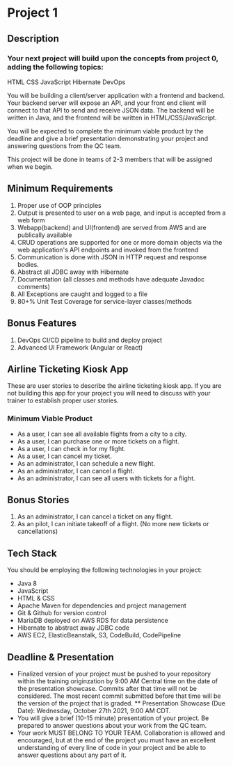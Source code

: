 # Project 1
## Description
### Your next project will build upon the concepts from project 0, adding the following topics:

  HTML
  CSS
  JavaScript
  Hibernate
  DevOps

You will be building a client/server application with a frontend and backend. Your backend server will expose an API, and your front end client will connect to that API to send and receive JSON data. The backend will be written in Java, and the frontend will be written in HTML/CSS/JavaScript.

You will be expected to complete the minimum viable product by the deadline and give a brief presentation demonstrating your project and answering questions from the QC team.

This project will be done in teams of 2-3 members that will be assigned when we begin.

## Minimum Requirements
  1. Proper use of OOP principles
  2. Output is presented to user on a web page, and input is accepted from a web form
  3. Webapp(backend) and UI(frontend) are served from AWS and are publically available
  4. CRUD operations are supported for one or more domain objects via the web application's API endpoints and invoked from the frontend
  5. Communication is done with JSON in HTTP request and response bodies.
  6. Abstract all JDBC away with Hibernate
  7. Documentation (all classes and methods have adequate Javadoc comments)
  8. All Exceptions are caught and logged to a file
  9. 80+% Unit Test Coverage for service-layer classes/methods
## Bonus Features
  1. DevOps CI/CD pipeline to build and deploy project
  2. Advanced UI Framework (Angular or React)
## Airline Ticketing Kiosk App
These are user stories to describe the airline ticketing kiosk app. If you are not building this app for your project you will need to discuss with your trainer to establish proper user stories.

### Minimum Viable Product
  * As a user, I can see all available flights from a city to a city.
  * As a user, I can purchase one or more tickets on a flight.
  * As a user, I can check in for my flight.
  * As a user, I can cancel my ticket.
  * As an administrator, I can schedule a new flight.
  * As an administrator, I can cancel a flight.
  * As an administrator, I can see all users with tickets for a flight.
## Bonus Stories
  1. As an administrator, I can cancel a ticket on any flight.
  2. As an pilot, I can initiate takeoff of a flight. (No more new tickets or cancellations)
## Tech Stack
You should be employing the following technologies in your project:

* Java 8
* JavaScript
* HTML & CSS
* Apache Maven for dependencies and project management
* Git & Github for version control
* MariaDB deployed on AWS RDS for data persistence
* Hibernate to abstract away JDBC code
* AWS EC2, ElasticBeanstalk, S3, CodeBuild, CodePipeline
## Deadline & Presentation
* Finalized version of your project must be pushed to your repository within the training originzation by 9:00 AM Central time on the date of the presentation showcase. Commits after that time will not be considered. The most recent commit submitted before that time will be the version of the project that is graded.
** Presentation Showcase (Due Date): Wednesday, October 27th 2021, 9:00 AM CDT.
* You will give a brief (10-15 minute) presentation of your project. Be prepared to answer questions about your work from the QC team.
* Your work MUST BELONG TO YOUR TEAM. Collaboration is allowed and encouraged, but at the end of the project you must have an excellent understanding of every line of code in your project and be able to answer questions about any part of it.
